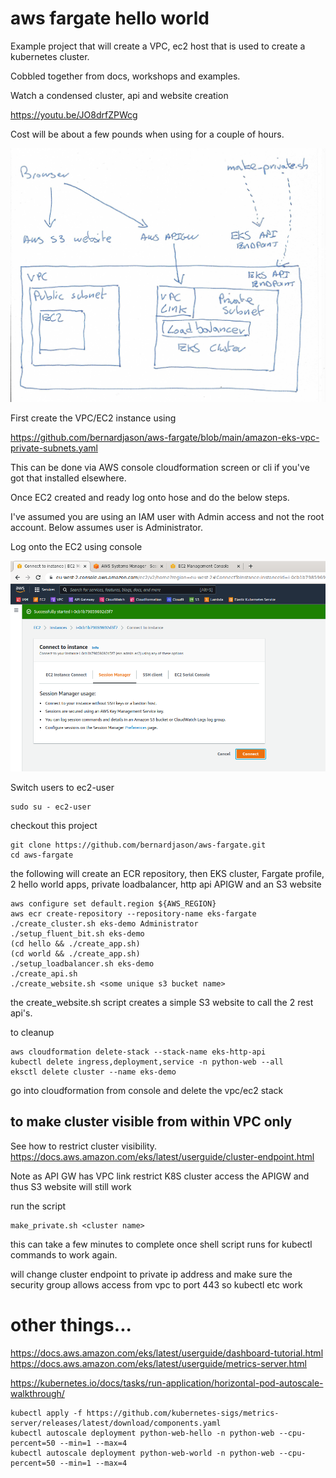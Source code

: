 # aws fargate hello world

Example project that will create a VPC, ec2 host that is used to create a kubernetes cluster.

Cobbled together from docs, workshops and examples.

Watch a condensed cluster, api and website creation 

https://youtu.be/JO8drfZPWcg

Cost will be about a few pounds when using for a couple of hours.

![Alt text](screenshots/arch.png?raw=true)

First create the VPC/EC2 instance using

https://github.com/bernardjason/aws-fargate/blob/main/amazon-eks-vpc-private-subnets.yaml

This can be done via AWS console cloudformation screen or cli if you've got that installed elsewhere.

Once EC2 created and ready log onto hose and do the below steps.

I've assumed you are using an IAM user with Admin access and not the root account. Below assumes user is Administrator.

Log onto the EC2 using console

<img src="https://github.com/bernardjason/aws-fargate/blob/main/screenshots/instance.png" width="512"></img>

Switch users to ec2-user
```commandline
sudo su - ec2-user
```

checkout this project
```commandline
git clone https://github.com/bernardjason/aws-fargate.git
cd aws-fargate
```

the following will create an ECR repository, then EKS cluster, Fargate profile,
2 hello world apps, private loadbalancer, http api APIGW and an S3 website
```code
aws configure set default.region ${AWS_REGION}
aws ecr create-repository --repository-name eks-fargate
./create_cluster.sh eks-demo Administrator
./setup_fluent_bit.sh eks-demo
(cd hello && ./create_app.sh)
(cd world && ./create_app.sh)
./setup_loadbalancer.sh eks-demo
./create_api.sh 
./create_website.sh <some unique s3 bucket name>
```

the create_website.sh script creates a simple S3 website to call the 2 rest api's.

to cleanup
```commandline
aws cloudformation delete-stack --stack-name eks-http-api
kubectl delete ingress,deployment,service -n python-web --all
eksctl delete cluster --name eks-demo
```

go into cloudformation from console and delete the vpc/ec2 stack

## to make cluster visible from within VPC only

See how to restrict cluster visibility.
https://docs.aws.amazon.com/eks/latest/userguide/cluster-endpoint.html

Note as API GW has VPC link restrict K8S cluster access the APIGW and thus S3 website will still work

run the script
```
make_private.sh <cluster name>
```
this can take a few minutes to complete once shell script runs for kubectl commands to work again.

will change cluster endpoint to private ip address and make sure the security group allows access from vpc to port 443 so kubectl etc work

# other things...

https://docs.aws.amazon.com/eks/latest/userguide/dashboard-tutorial.html
https://docs.aws.amazon.com/eks/latest/userguide/metrics-server.html

https://kubernetes.io/docs/tasks/run-application/horizontal-pod-autoscale-walkthrough/

```commandline
kubectl apply -f https://github.com/kubernetes-sigs/metrics-server/releases/latest/download/components.yaml
kubectl autoscale deployment python-web-hello -n python-web --cpu-percent=50 --min=1 --max=4
kubectl autoscale deployment python-web-world -n python-web --cpu-percent=50 --min=1 --max=4
```
